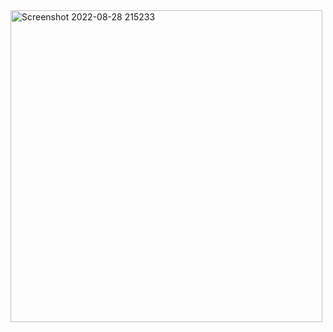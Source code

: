 <img width="499" alt="Screenshot 2022-08-28 215233" src="https://user-images.githubusercontent.com/87315357/187080286-baff161b-24ee-4241-9a59-2cb899a61a64.png">
